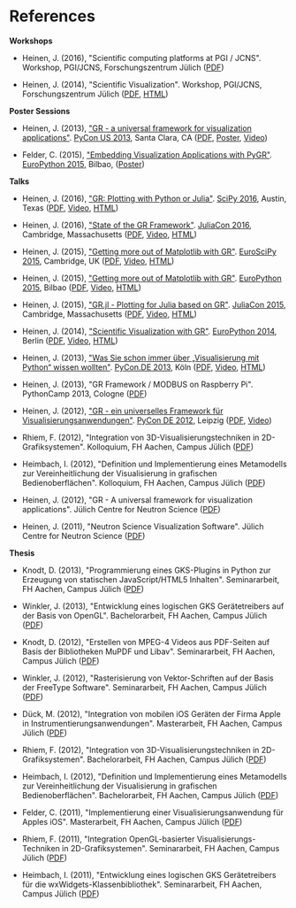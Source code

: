 # References

**Workshops**

* Heinen, J. (2016), "Scientific computing platforms at PGI / JCNS". Workshop, PGI/JCNS, Forschungszentrum Jülich ([PDF](https://pgi-jcns.fz-juelich.de/pub/doc/Scientific_computing_platforms_at_PGI_JCNS.pdf))

* Heinen, J. (2014), "Scientific Visualization". Workshop, PGI/JCNS, Forschungszentrum Jülich ([PDF](http://iffwww.iff.kfa-juelich.de/pub/doc/sci-vis.pdf), [HTML](http://iffwww.iff.kfa-juelich.de/pub/doc/sci-vis/))

**Poster Sessions**

* Heinen, J. (2013), ["GR - a universal framework for visualization applications"](https://us.pycon.org/2013/schedule/presentation/158). [PyCon US 2013](https://us.pycon.org/2013), Santa Clara, CA ([PDF](http://iffwww.iff.kfa-juelich.de/pub/doc/GR-A_Universal_Framework_for_Visualization_Applications.pdf), [Poster](http://iffwww.iff.kfa-juelich.de/pub/doc/PyCon_US_2013_GR-A_Universal_Framework_for_Visualization_Applications.pdf), [Video](https://www.youtube.com/watch?v=LqX_ZHwWRW8))

* Felder, C. (2015), ["Embedding Visualization Applications with PyGR"](https://ep2015.europython.eu/conference/talks/embedding-visualization-applications-with-pygr). [EuroPython 2015](https://ep2015.europython.eu/), Bilbao, ([Poster](https://ep2015.europython.eu/media/conference/slides/embedding-visualization-applications-with-pygr.pdf))

**Talks**

* Heinen, J. (2016), ["GR: Plotting with Python or Julia"](http://scipy2016.scipy.org/ehome/146062/332965/). [SciPy 2016](http://scipy2016.scipy.org/), Austin, Texas ([PDF](http://pgi-jcns.fz-juelich.de/pub/doc/SciPy_2016/GR-Plotting_with_Python_or_Julia.pdf), [Video](https://www.youtube.com/watch?v=BzM0Wa3eWcQ>), [HTML](http://pgi-jcns.fz-juelich.de/pub/doc/SciPy_2016/html/))

* Heinen, J. (2016), ["State of the GR Framework"](http://juliacon.org/abstracts.html#GR). [JuliaCon 2016](http://juliacon.org), Cambridge, Massachusetts ([PDF](http://pgi-jcns.fz-juelich.de/pub/doc/JuliaCon_2016/talk.pdf), [Video](https://www.youtube.com/watch?v=HvhjogGF6aQ), [HTML](http://pgi-jcns.fz-juelich.de/pub/doc/JuliaCon_2016/html/))

* Heinen, J. (2015), ["Getting more out of Matplotlib with GR"](https://www.euroscipy.org/2015/schedule/presentation/12/). [EuroSciPy 2015](https://www.euroscipy.org/2015/), Cambridge, UK ([PDF](https://pgi-jcns.fz-juelich.de/pub/doc/EuroSciPy_2015/EuroSciPy_2015-Getting_more_out_of_Matplotlib_with_GR.pdf), [Video](https://www.youtube.com/watch?v=CnL9DESPqF8), [HTML](https://pgi-jcns.fz-juelich.de/pub/doc/EuroSciPy_2015/00-talk/))

* Heinen, J. (2015), ["Getting more out of Matplotlib with GR"](https://ep2015.europython.eu/conference/talks/speeding-up-matplotlib-with-gr). [EuroPython 2015](https://ep2015.europython.eu/), Bilbao ([PDF](https://ep2015.europython.eu/media/conference/slides/speeding-up-matplotlib-with-gr.pdf), [Video](https://www.youtube.com/watch?v=XaoT65DUbYA), [HTML](https://pgi-jcns.fz-juelich.de/pub/doc/EP15/talk/))

* Heinen, J. (2015), ["GR.jl - Plotting for Julia based on GR"](http://juliacon.org/2015/talks.html#thursday). [JuliaCon 2015](http://juliacon.org/2015/), Cambridge, Massachusetts ([PDF](http://pgi-jcns.fz-juelich.de/pub/doc/JuliaCon_2015/talk.pdf), [Video](https://www.youtube.com/watch?v=RVnYRk_6wvE), [HTML](http://pgi-jcns.fz-juelich.de/pub/doc/JuliaCon_2015/html/))

* Heinen, J. (2014), ["Scientific Visualization with GR"](https://ep2014.europython.eu/en/schedule/sessions/86/). [EuroPython 2014](https://ep2014.europython.eu), Berlin ([PDF](http://iffwww.iff.kfa-juelich.de/pub/doc/Scientific_Visualization_with_GR.pdf), [Video](http://www.youtube.com/watch?v=-oSAMkqbWjs), [HTML](http://iffwww.iff.kfa-juelich.de/pub/doc/EP14))

* Heinen, J. (2013), ["Was Sie schon immer über „Visualisierung mit Python“ wissen wollten"](https://2013.de.pycon.org/schedule/sessions/45). [PyCon.DE 2013](https://2013.de.pycon.org), Köln ([PDF](http://iffwww.iff.kfa-juelich.de/pub/doc/Was_Sie_schon_immer_ueber_Visualisierung_mit_Python_wissen_wollten.pdf), [Video](https://www.youtube.com/watch?v=muvvgXc8Xlw), [HTML](http://iffwww.iff.kfa-juelich.de/pub/doc/PyCon_DE_2013))

* Heinen, J. (2013), "GR Framework / MODBUS on Raspberry Pi". PythonCamp 2013, Cologne ([PDF](http://iffwww.iff.kfa-juelich.de/pub/doc/GR_Framework_&_MODBUS_on_Raspberry_Pi.pdf))

* Heinen, J. (2012), ["GR - ein universelles Framework für Visualisierungsanwendungen"](https://2012.de.pycon.org/programm/schedule/sessions/54). [PyCon DE 2012](https://2012.de.pycon.org), Leipzig ([PDF](http://iffwww.iff.kfa-juelich.de/pub/doc/GR-ein_universelles_Framework_fuer_Visualisierungsanwendungen.pdf), [Video](http://www.youtube.com/watch?v=EhLPAEUI4l0))

* Rhiem, F. (2012), "Integration von 3D-Visualisierungstechniken in 2D-Grafiksystemen". Kolloquium, FH Aachen, Campus Jülich ([PDF](http://iffwww.iff.kfa-juelich.de/pub/doc/Bachelorvortrag_FlorianRhiem.pdf))

* Heimbach, I. (2012), "Definition und Implementierung eines Metamodells zur Vereinheitlichung der Visualisierung in grafischen Bedienoberflächen". Kolloquium, FH Aachen, Campus Jülich ([PDF](http://iffwww.iff.kfa-juelich.de/pub/doc/Bachelorvortrag_IngoHeimbach.pdf))

* Heinen, J. (2012), "GR - A universal framework for visualization applications". Jülich Centre for Neutron Science ([PDF](http://iffwww.iff.kfa-juelich.de/pub/doc/GR%20-%20A%20universal%20framework%20for%20visualization%20applications.pdf))

* Heinen, J. (2011), "Neutron Science Visualization Software". Jülich Centre for Neutron Science ([PDF](http://iffwww.iff.kfa-juelich.de/pub/doc/Neutron%20Science%20Visualization%20Software.pdf))

**Thesis**

* Knodt, D. (2013), "Programmierung eines GKS-Plugins in Python zur Erzeugung von statischen JavaScript/HTML5 Inhalten". Seminararbeit, FH Aachen, Campus Jülich ([PDF](http://iffwww.iff.kfa-juelich.de/pub/doc/Bachelorarbeit_DavidKnodt.pdf))

* Winkler, J. (2013), "Entwicklung eines logischen GKS Gerätetreibers auf der Basis von OpenGL". Bachelorarbeit, FH Aachen, Campus Jülich ([PDF](http://iffwww.iff.kfa-juelich.de/pub/doc/Bachelorarbeit_JoergWinkler.pdf))

* Knodt, D. (2012), "Erstellen von MPEG-4 Videos aus PDF-Seiten auf Basis der Bibliotheken MuPDF und Libav". Seminararbeit, FH Aachen, Campus Jülich ([PDF](http://iffwww.iff.kfa-juelich.de/pub/doc/Seminararbeit_DavidKnodt.pdf))

* Winkler, J. (2012), "Rasterisierung von Vektor-Schriften auf der Basis der FreeType Software". Seminararbeit, FH Aachen, Campus Jülich ([PDF](http://iffwww.iff.kfa-juelich.de/pub/doc/Seminararbeit_JoergWinkler.pdf))

* Dück, M. (2012), "Integration von mobilen iOS Geräten der Firma Apple in Instrumentierungsanwendungen". Masterarbeit, FH Aachen, Campus Jülich ([PDF](http://iffwww.iff.kfa-juelich.de/pub/doc/Masterarbeit_MarcelDueck.pdf))

* Rhiem, F. (2012), "Integration von 3D-Visualisierungstechniken in 2D-Grafiksystemen". Bachelorarbeit, FH Aachen, Campus Jülich ([PDF](http://iffwww.iff.kfa-juelich.de/pub/doc/Bachelorarbeit_FlorianRhiem.pdf))

* Heimbach, I. (2012), "Definition und Implementierung eines Metamodells zur Vereinheitlichung der Visualisierung in grafischen Bedienoberflächen". Bachelorarbeit, FH Aachen, Campus Jülich ([PDF](http://iffwww.iff.kfa-juelich.de/pub/doc/Bachelorarbeit_IngoHeimbach.pdf))

* Felder, C. (2011), "Implementierung einer Visualisierungsanwendung für Apples iOS". Masterarbeit, FH Aachen, Campus Jülich ([PDF](http://iffwww.iff.kfa-juelich.de/pub/doc/Masterarbeit_ChristianFelder.pdf))

* Rhiem, F. (2011), "Integration OpenGL-basierter Visualisierungs-Techniken in 2D-Grafiksystemen". Seminararbeit, FH Aachen, Campus Jülich ([PDF](http://iffwww.iff.kfa-juelich.de/pub/doc/Seminararbeit_FlorianRhiem.pdf))

* Heimbach, I. (2011), "Entwicklung eines logischen GKS Gerätetreibers für die wxWidgets-Klassenbibliothek". Seminararbeit, FH Aachen, Campus Jülich ([PDF](http://iffwww.iff.kfa-juelich.de/pub/doc/Seminararbeit_IngoHeimbach.pdf))

